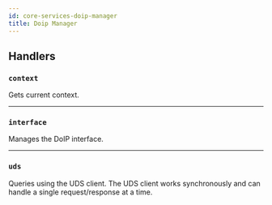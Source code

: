 ```yaml
---
id: core-services-doip-manager
title: Doip Manager
---
```


## Handlers
### `context`

Gets current context.


----
### `interface`

Manages the DoIP interface.


----
### `uds`

Queries using the UDS client. The UDS client works synchronously and can handle a single request/response at a time.
